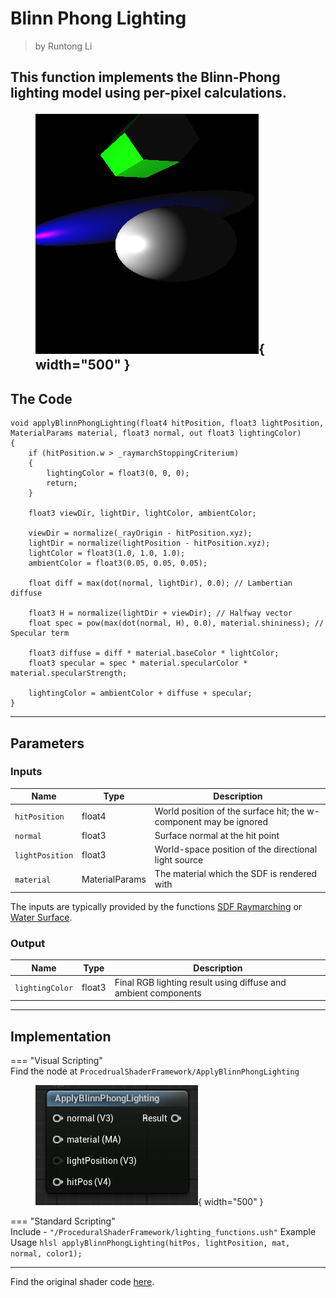 <div class="container">
    <h1 class="main-heading">Blinn Phong Lighting</h1>
    <blockquote class="author">by Runtong Li</blockquote>
</div>

This function implements the Blinn-Phong lighting model using per-pixel calculations. 
    <figure markdown="span">
        ![Unreal PBR Lighting](../images/lighting/examples/BlinnPhongLighting.png){ width="500" }
    </figure>
---

## The Code
```hlsl
void applyBlinnPhongLighting(float4 hitPosition, float3 lightPosition, MaterialParams material, float3 normal, out float3 lightingColor)
{
    if (hitPosition.w > _raymarchStoppingCriterium)
    {
        lightingColor = float3(0, 0, 0);
        return;
    }

    float3 viewDir, lightDir, lightColor, ambientColor;
    
    viewDir = normalize(_rayOrigin - hitPosition.xyz);
    lightDir = normalize(lightPosition - hitPosition.xyz);
    lightColor = float3(1.0, 1.0, 1.0);
    ambientColor = float3(0.05, 0.05, 0.05);
    
    float diff = max(dot(normal, lightDir), 0.0); // Lambertian diffuse

    float3 H = normalize(lightDir + viewDir); // Halfway vector
    float spec = pow(max(dot(normal, H), 0.0), material.shininess); // Specular term

    float3 diffuse = diff * material.baseColor * lightColor;
    float3 specular = spec * material.specularColor * material.specularStrength;

    lightingColor = ambientColor + diffuse + specular;
}
```

---

## Parameters

### Inputs

| Name            | Type     | Description |
|-----------------|----------|-------------|
| `hitPosition`   | float4   | World position of the surface hit; the w-component may be ignored |
| `normal`        | float3   | Surface normal at the hit point |
| `lightPosition` | float3   | World-space position of the directional light source |
| `material`      | MaterialParams | The material which the SDF is rendered with|

The inputs are typically provided by the functions [SDF Raymarching](../sdfs/raymarchAll.md) or [Water Surface](../water/waterSurface.md).

### Output
| Name            | Type     | Description |
|-----------------|----------|-------------|
| `lightingColor`   | float3   | Final RGB lighting result using diffuse and ambient components |

---

## Implementation

=== "Visual Scripting"  
    Find the node at ```ProcedrualShaderFramework/ApplyBlinnPhongLighting```
    <figure markdown="span">
    ![Unreal PhongLighting Lighting](../images/lighting//blinnPhongLight.png){ width="500" }
    </figure>

=== "Standard Scripting"  
    Include - ```"/ProceduralShaderFramework/lighting_functions.ush"```
    Example Usage
    ```hlsl
    applyBlinnPhongLighting(hitPos, lightPosition, mat, normal, color1);
    ```

---

Find the original shader code [here](../../../shaders/lighting/lighting_functions.md).